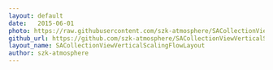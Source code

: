 ```yaml
---
layout: default
date:   2015-06-01
photo: https://raw.githubusercontent.com/szk-atmosphere/SACollectionViewVerticalScalingFlowLayout/master/SampleImage/sample2.gif
github_url: https://github.com/szk-atmosphere/SACollectionViewVerticalScalingFlowLayout
layout_name: SACollectionViewVerticalScalingFlowLayout
author: szk-atmosphere
---
```

